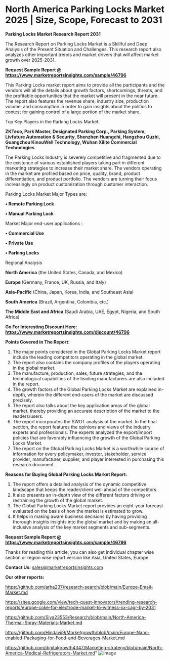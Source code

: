 # North America Parking Locks Market 2025 | Size, Scope, Forecast to 2031

<strong>Parking Locks Market Research Report 2031</strong>

The Research Report on Parking Locks Market is a Skillful and Deep Analysis of the Present Situation and Challenges. This research report also analyzes other important trends and market drivers that will affect market growth over 2025-2031.

<strong>Request Sample Report @ <a href=https://www.marketreportsinsights.com/sample/46796>https://www.marketreportsinsights.com/sample/46796</a></strong>

This Parking Locks market report aims to provide all the participants and the vendors will all the details about growth factors, shortcomings, threats, and the profitable opportunities that the market will present in the near future. The report also features the revenue share, industry size, production volume, and consumption in order to gain insights about the politics to contest for gaining control of a large portion of the market share.

Top Key Players in the Parking Locks Market:

<strong>ZKTeco, Park Master, Designated Parking Corp., Parking System, Livfuture Automation & Security, Shenzhen Huangchi, Hangzhou Guzhi, Guangzhou KinouWell Technology, Wuhan Xilite Commercial Technologies</strong>

The Parking Locks Industry is severely competitive and fragmented due to the existence of various established players taking part in different marketing strategies to increase their market share. The vendors operating in the market are profiled based on price, quality, brand, product differentiation, and product portfolio. The vendors are turning their focus increasingly on product customization through customer interaction.

Parking Locks Market Major Types are:

<strong>•  Remote Parking Lock

•  Manual Parking Lock</strong>

Market Major end-user applications :

<strong>•  Commercial Use

•  Private Use

•  Parking Locks</strong>

Regional Analysis

</u><strong><b>North America</b></strong> (the United States, Canada, and Mexico)

<strong><b>Europe </b></strong>(Germany, France, UK, Russia, and Italy)

<strong><b>Asia-Pacific</b></strong> (China, Japan, Korea, India, and Southeast Asia)

<strong><b>South America</b></strong> (Brazil, Argentina, Colombia, etc.)

<strong><b>The Middle East and Africa</b></strong> (Saudi Arabia, UAE, Egypt, Nigeria, and South Africa)

<strong>Go For Interesting Discount Here: <a href=https://www.marketreportsinsights.com/discount/46796>https://www.marketreportsinsights.com/discount/46796</a></strong>

<strong>Points Covered in The Report:</strong>
<ol>
  <li>The major points considered in the Global Parking Locks Market report include the leading competitors operating in the global market.</li>
  <li>The report also contains the company profiles of the players operating in the global market.</li>
  <li>The manufacture, production, sales, future strategies, and the technological capabilities of the leading manufacturers are also included in the report.</li>
  <li>The growth factors of the Global Parking Locks Market are explained in-depth, wherein the different end-users of the market are discussed precisely.</li>
  <li>The report also talks about the key application areas of the global market, thereby providing an accurate description of the market to the readers/users.</li>
  <li>The report incorporates the SWOT analysis of the market. In the final section, the report features the opinions and views of the industry experts and professionals. The experts analyzed the export/import policies that are favorably influencing the growth of the Global Parking Locks Market.</li>
  <li>The report on the Global Parking Locks Market is a worthwhile source of information for every policymaker, investor, stakeholder, service provider, manufacturer, supplier, and player interested in purchasing this research document.</li>
</ol>
<strong>Reasons for Buying Global Parking Locks Market Report:</strong>

<ol>
  <li>The report offers a detailed analysis of the dynamic competitive landscape that keeps the reader/client well ahead of the competitors.</li>
  <li>It also presents an in-depth view of the different factors driving or restraining the growth of the global market.</li>
  <li>The Global Parking Locks Market report provides an eight-year forecast evaluated on the basis of how the market is estimated to grow.</li>
  <li>It helps in making aware business decisions by having providing thorough insights insights into the global market and by making an all-inclusive analysis of the key market segments and sub-segments.</li>
</ol>
<strong>Request Sample Report @ <a href=https://www.marketreportsinsights.com/sample/46796>https://www.marketreportsinsights.com/sample/46796</a></strong>


Thanks for reading this article; you can also get individual chapter wise section or region wise report version like Asia, United States, Europe.

<strong>Contact Us:</strong>
sales@marketreportsinsights.com

<strong>Our other reports:</strong>

<a href=https://github.com/arha237/research-search/blob/main/Europe-Email-Market.md>https://github.com/arha237/research-search/blob/main/Europe-Email-Market.md</a>

<a href=https://sites.google.com/view/tech-quest-innovators/trending-research-reports/europe-coke-for-electrode-market-to-witness-xx-cagr-by-2031>https://sites.google.com/view/tech-quest-innovators/trending-research-reports/europe-coke-for-electrode-market-to-witness-xx-cagr-by-2031</a>

<a href=https://github.com/Siya23553/Research/blob/main/North-America-Thermal-Spray-Materials-Market.md>https://github.com/Siya23553/Research/blob/main/North-America-Thermal-Spray-Materials-Market.md</a>

<a href=https://github.com/Hindavii9/Marketgrowth/blob/main/Europe-Nano-enabled-Packaging-for-Food-and-Beverages-Market.md>https://github.com/Hindavii9/Marketgrowth/blob/main/Europe-Nano-enabled-Packaging-for-Food-and-Beverages-Market.md</a>

<a href=https://github.com/digitalgrowth4347/Marketing-strategy/blob/main/North-America-Medical-Refrigerators-Market.md>https://github.com/digitalgrowth4347/Marketing-strategy/blob/main/North-America-Medical-Refrigerators-Market.md</a>"
![image](https://github.com/user-attachments/assets/507d539b-a39b-4b82-93ae-99f94b693a39)
